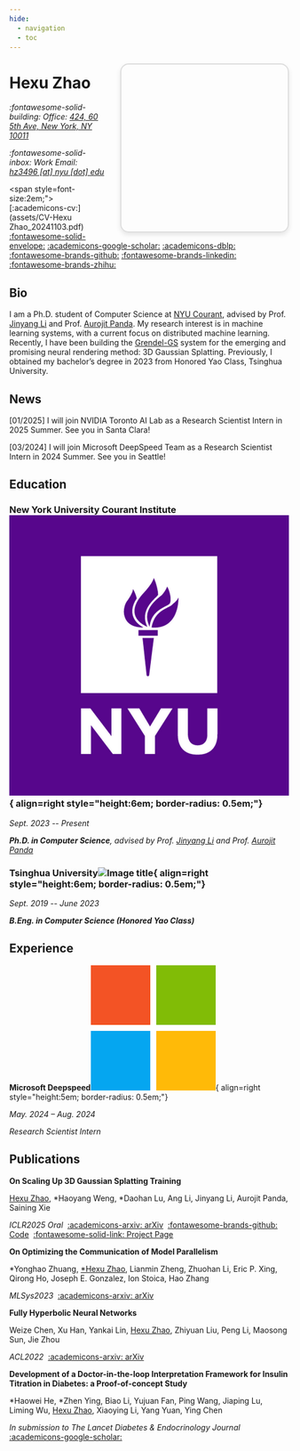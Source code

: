 ```yaml
---
hide:
  - navigation
  - toc
---
```


# Hexu Zhao

<div id="spark-viewer"></div>

<style>
#spark-viewer {
  width: 300px;
  height: 300px;
  border: 2px solid #ddd;
  border-radius: 15px;
  margin: 0 0 0 auto;
  float: right;
  margin-left: 2em;
  margin-top: -5em;
  box-shadow: 0 4px 8px rgba(0,0,0,0.1);
}

/* 手机端响应式设计 */
@media (max-width: 768px) {
  #spark-viewer {
    width: 80%;
    max-width: 300px;
    height: 250px;
    float: none;
    margin: 1em auto;
    margin-top: 0;
    display: block;
  }
}

/* 小屏手机 */
@media (max-width: 480px) {
  #spark-viewer {
    width: 90%;
    height: 200px;
  }
}
</style>

<script type="importmap">
{
  "imports": {
    "three": "https://cdnjs.cloudflare.com/ajax/libs/three.js/0.174.0/three.module.js",
    "@sparkjsdev/spark": "https://sparkjs.dev/releases/spark/0.1.8/spark.module.js"
  }
}
</script>

<script type="module">
import * as THREE from "three";
import { SplatMesh } from "@sparkjsdev/spark";

const container = document.getElementById('spark-viewer');
const scene = new THREE.Scene();
const camera = new THREE.PerspectiveCamera(60, 1, 0.1, 1000);
const renderer = new THREE.WebGLRenderer({ antialias: true, alpha: true });

// 动态设置渲染器尺寸
function updateRendererSize() {
  const width = container.offsetWidth;
  const height = container.offsetHeight;
  renderer.setSize(width, height);
  camera.aspect = width / height;
  camera.updateProjectionMatrix();
}

updateRendererSize();
renderer.setClearColor(0x000000, 0); // Transparent background
container.appendChild(renderer.domElement);

// 设置相机位置：从Y轴负方向向原点拍摄
// 调整距离以获得最佳视角 (可根据模型大小调整此值)
const cameraDistance = 0.7;
camera.position.set(-cameraDistance, 0.2, 0.02);
camera.lookAt(0, 0.1, 0);

// 使用本地的点云模型 (直接读取PLY文件)
const splatURL = "assets/IMG_8856_ds2_mcmc_prune_sh1.ply";
const pointCloud = new SplatMesh({ url: splatURL });
pointCloud.quaternion.set(1, 0, 0, 0);
pointCloud.position.set(0, 0, -0.02);
// 上下对称：沿Y轴镜像翻转
// pointCloud.scale.y = -1;
pointCloud.scale.z = -1;
scene.add(pointCloud);

// 添加基本的鼠标控制
let mouseDown = false;
let mouseX = 0;
let mouseY = 0;

container.addEventListener('mousedown', (e) => {
  mouseDown = true;
  mouseX = e.clientX;
  mouseY = e.clientY;
});

container.addEventListener('mouseup', () => {
  mouseDown = false;
});

container.addEventListener('mousemove', (e) => {
  if (mouseDown) {
    const deltaX = e.clientX - mouseX;
    const deltaY = e.clientY - mouseY;
    // 从Y轴负方向观察，调整旋转轴以获得直观的控制
    pointCloud.rotation.y += deltaX * 0.01;
    pointCloud.rotation.z += deltaY * 0.01;
    mouseX = e.clientX;
    mouseY = e.clientY;
  }
});

// 渲染循环
const initialCameraPosition = { x: -cameraDistance, y: 0.2, z: 0.02 };
const radius = Math.sqrt(initialCameraPosition.x * initialCameraPosition.x + initialCameraPosition.z * initialCameraPosition.z);
// 计算初始角度，确保第一帧显示原始视角
const initialAngle = Math.atan2(initialCameraPosition.z, initialCameraPosition.x);
let time = initialAngle;

function animate() {
  requestAnimationFrame(animate);
  
  if (!mouseDown) {
    // 相机自动沿y轴旋转
    time += 0.01;
    camera.position.x = Math.cos(time) * radius;
    camera.position.z = Math.sin(time) * radius;
    camera.position.y = initialCameraPosition.y; // 保持y位置不变
    camera.lookAt(0, 0.1, 0); // 始终看向固定点
  }
  
  renderer.render(scene, camera);
}
animate();

// 响应式调整
window.addEventListener('resize', updateRendererSize);
</script>

*:fontawesome-solid-building: Office: [424, 60 5th Ave, New York, NY 10011](https://maps.app.goo.gl/N7m2fM5EbM3TToB79)*

*:fontawesome-solid-inbox: Work Email: [hz3496 [at] nyu [dot] edu](mailto:hz3496@nyu.edu)*


<span style=font-size:2em;">[:academicons-cv:](assets/CV-Hexu Zhao_20241103.pdf) [:fontawesome-solid-envelope:](mailto:hz3496@nyu.edu) [:academicons-google-scholar:](https://scholar.google.com/citations?hl=en&user=ylKFMAkAAAAJ) [:academicons-dblp:](https://dblp.org/pid/293/9714.html) [:fontawesome-brands-github:](https://github.com/TarzanZhao) [:fontawesome-brands-linkedin:](https://www.linkedin.com/in/hexu-zhao-203304244/) [:fontawesome-brands-zhihu:](https://www.zhihu.com/people/zhao-he-xu-61)</span>

## Bio

I am a Ph.D. student of Computer Science at [NYU Courant](https://cs.nyu.edu/home/index.html), advised by Prof. [Jinyang Li](https://jinyangli.github.io) and Prof. [Aurojit Panda](https://cs.nyu.edu/~apanda/). My research interest is in machine learning systems, with a current focus on distributed machine learning. Recently, I have been building the [Grendel-GS](https://github.com/nyu-systems/Grendel-GS) system for the emerging and promising neural rendering method: 3D Gaussian Splatting. Previously, I obtained my bachelor’s degree in 2023 from Honored Yao Class, Tsinghua University. 

## News

[01/2025] I will join NVIDIA Toronto AI Lab as a Research Scientist Intern in 2025 Summer. See you in Santa Clara!

[03/2024] I will join Microsoft DeepSpeed Team as a Research Scientist Intern in 2024 Summer. See you in Seattle!

## Education

### New York University Courant Institute![Image title](images/nyu.png){ align=right style="height:6em; border-radius: 0.5em;"}

*Sept. 2023 -- Present*

***Ph.D. in Computer Science**, advised by Prof. [Jinyang Li](https://www.news.cs.nyu.edu/~jinyang/) and Prof. [Aurojit Panda](https://cs.nyu.edu/~apanda/)*

### Tsinghua University![Image title](https://github.com/TarzanZhao/TarzanZhao.github.io/assets/45677459/cdd93597-e2c5-472f-bfb2-7e0fb20961b7){ align=right style="height:6em; border-radius: 0.5em;"}

*Sept. 2019 -- June 2023*

***B.Eng. in Computer Science (Honored Yao Class)***

## Experience

**Microsoft Deepspeed**![Image title](images/ms.png){ align=right style="height:5em; border-radius: 0.5em;"}

*May. 2024 – Aug. 2024*

*Research Scientist Intern*

## Publications

**On Scaling Up 3D Gaussian Splatting Training**

<u>Hexu Zhao</u>, \*Haoyang Weng, \*Daohan Lu, Ang Li, Jinyang Li, Aurojit Panda, Saining Xie

*ICLR2025 Oral*&nbsp;&nbsp;[:academicons-arxiv: arXiv](https://arxiv.org/abs/2406.18533)&nbsp;&nbsp;[:fontawesome-brands-github: Code](https://github.com/nyu-systems/Grendel-GS)&nbsp;&nbsp;[:fontawesome-solid-link: Project Page](https://daohanlu.github.io/scaling-up-3dgs/)

**On Optimizing the Communication of Model Parallelism**

\*Yonghao Zhuang, <u>\*Hexu Zhao</u>, Lianmin Zheng, Zhuohan Li, Eric P. Xing, Qirong Ho, Joseph E. Gonzalez, Ion Stoica, Hao Zhang

*MLSys2023*&nbsp;&nbsp;[:academicons-arxiv: arXiv](https://arxiv.org/pdf/2211.05322.pdf)&nbsp;&nbsp;

**Fully Hyperbolic Neural Networks**

Weize Chen, Xu Han, Yankai Lin, <u>Hexu Zhao</u>, Zhiyuan Liu, Peng Li, Maosong Sun, Jie Zhou

*ACL2022*&nbsp;&nbsp;[:academicons-arxiv: arXiv](https://arxiv.org/pdf/2105.14686.pdf)&nbsp;&nbsp;

**Development of a Doctor-in-the-loop Interpretation Framework for Insulin Titration in Diabetes: a Proof-of-concept Study**

\*Haowei He, \*Zhen Ying, Biao Li, Yujuan Fan, Ping Wang, Jiaping Lu, Liming Wu, <u>Hexu Zhao</u>, Xiaoying Li, Yang Yuan, Ying Chen

*In submission to The Lancet Diabetes & Endocrinology Journal*&nbsp;&nbsp; [:academicons-google-scholar:](https://scholar.google.com/citations?view_op=view_citation&hl=en&user=ylKFMAkAAAAJ&citation_for_view=ylKFMAkAAAAJ:d1gkVwhDpl0C)&nbsp;&nbsp;
